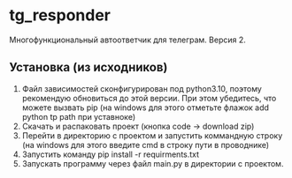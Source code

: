 # tg_responder
Многофункциональный автоответчик для телеграм.
Версия 2.

## Установка (из исходников)
1. Файл зависимостей сконфигурирован под python3.10, поэтому рекомендую обновиться до этой версии. При этом убедитесь, что можете вызвать pip (на windows для этого отметьте флажок add python tp path при уставноке)
2. Скачать и распаковать проект (кнопка code -> download zip)
3. Перейти в директорию с проектом и запустить коммандную строку (на windows для этого введите cmd в строку пути в проводнике)
4. Запустить команду pip install -r requirments.txt
5. Запускать программу через файл main.py в директории с проектом.
